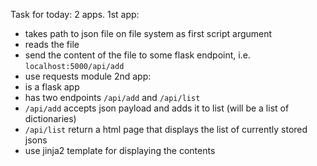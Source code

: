 Task for today:
2 apps.
1st app:
- takes path to json file on file system as first script argument
- reads the file
- send the content of the file to some flask endpoint, i.e. `localhost:5000/api/add`
- use requests module
2nd app:
- is a flask app
- has two endpoints `/api/add` and `/api/list`
- `/api/add` accepts json payload and adds it to list (will be a list of dictionaries)
- `/api/list` return a html page that displays the list of currently stored jsons
- use jinja2 template for displaying the contents

